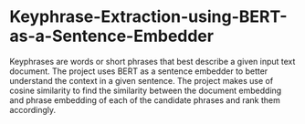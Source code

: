 # Keyphrase-Extraction-using-BERT-as-a-Sentence-Embedder
Keyphrases are words or short phrases that best describe a given input text document. The project uses BERT as a sentence embedder to better understand the context in a given sentence. The project makes use of cosine similarity to find the similarity between the document embedding and phrase embedding of each of the candidate phrases and rank them accordingly.
